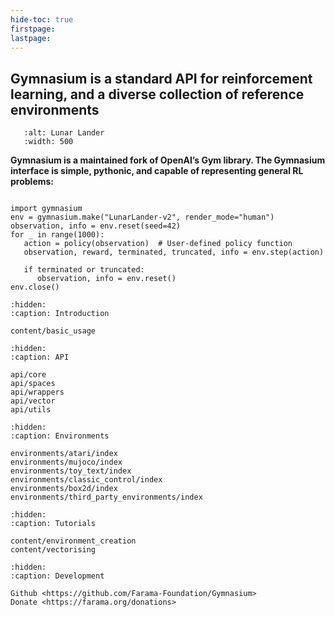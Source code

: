 ```yaml
---
hide-toc: true
firstpage:
lastpage:
---
```


## Gymnasium is a standard API for reinforcement learning, and a diverse collection of reference environments


```{figure} _static/videos/box2d/lunar_lander_continuous.gif
   :alt: Lunar Lander
   :width: 500
```

**Gymnasium is a maintained fork of OpenAI’s Gym library. The Gymnasium interface is simple, pythonic, and capable of representing general RL problems:**

```{code-block} python

import gymnasium
env = gymnasium.make("LunarLander-v2", render_mode="human")
observation, info = env.reset(seed=42)
for _ in range(1000):
   action = policy(observation)  # User-defined policy function
   observation, reward, terminated, truncated, info = env.step(action)

   if terminated or truncated:
      observation, info = env.reset()
env.close()
``` 

```{toctree}
:hidden:
:caption: Introduction

content/basic_usage
```

```{toctree}
:hidden:
:caption: API

api/core
api/spaces
api/wrappers
api/vector
api/utils
```

```{toctree}
:hidden:
:caption: Environments

environments/atari/index
environments/mujoco/index
environments/toy_text/index
environments/classic_control/index
environments/box2d/index
environments/third_party_environments/index
```

```{toctree}
:hidden:
:caption: Tutorials

content/environment_creation
content/vectorising
```

```{toctree}
:hidden:
:caption: Development

Github <https://github.com/Farama-Foundation/Gymnasium>
Donate <https://farama.org/donations>

```
